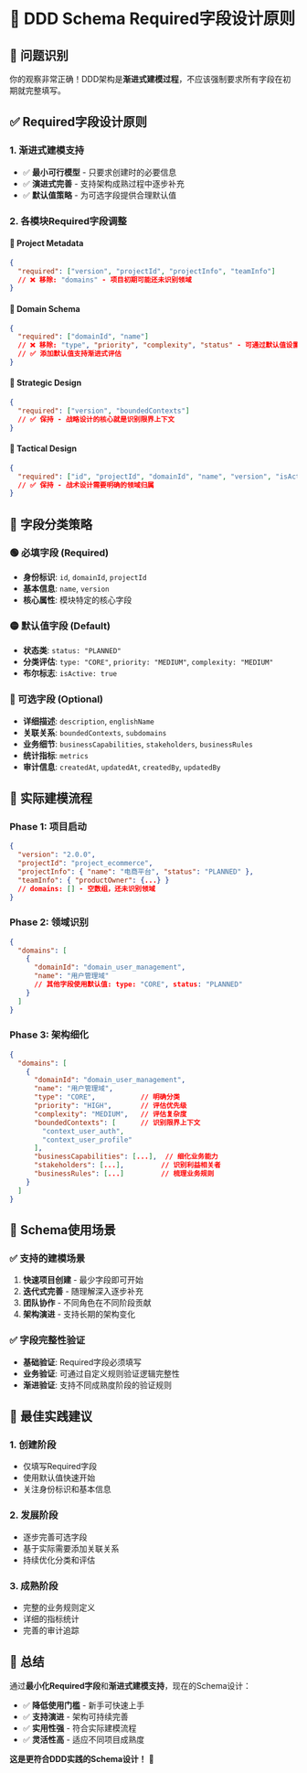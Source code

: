# 🎯 DDD Schema Required字段设计原则

## 🚨 问题识别

你的观察非常正确！DDD架构是**渐进式建模过程**，不应该强制要求所有字段在初期就完整填写。

## ✅ Required字段设计原则

### **1. 渐进式建模支持**
- ✅ **最小可行模型** - 只要求创建时的必要信息
- ✅ **演进式完善** - 支持架构成熟过程中逐步补充
- ✅ **默认值策略** - 为可选字段提供合理默认值

### **2. 各模块Required字段调整**

#### **🎯 Project Metadata**
```json
{
  "required": ["version", "projectId", "projectInfo", "teamInfo"]
  // ❌ 移除: "domains" - 项目初期可能还未识别领域
}
```

#### **🎯 Domain Schema** 
```json
{
  "required": ["domainId", "name"]
  // ❌ 移除: "type", "priority", "complexity", "status" - 可通过默认值设置
  // ✅ 添加默认值支持渐进式评估
}
```

#### **🎯 Strategic Design**
```json
{
  "required": ["version", "boundedContexts"]
  // ✅ 保持 - 战略设计的核心就是识别限界上下文
}
```

#### **🎯 Tactical Design**
```json
{
  "required": ["id", "projectId", "domainId", "name", "version", "isActive"]
  // ✅ 保持 - 战术设计需要明确的领域归属
}
```

## 🎯 字段分类策略

### **🟢 必填字段 (Required)**
- **身份标识**: `id`, `domainId`, `projectId`
- **基本信息**: `name`, `version`
- **核心属性**: 模块特定的核心字段

### **🟡 默认值字段 (Default)**
- **状态类**: `status: "PLANNED"`
- **分类评估**: `type: "CORE"`, `priority: "MEDIUM"`, `complexity: "MEDIUM"`
- **布尔标志**: `isActive: true`

### **🔵 可选字段 (Optional)**
- **详细描述**: `description`, `englishName`
- **关联关系**: `boundedContexts`, `subdomains`
- **业务细节**: `businessCapabilities`, `stakeholders`, `businessRules`
- **统计指标**: `metrics`
- **审计信息**: `createdAt`, `updatedAt`, `createdBy`, `updatedBy`

## 🎯 实际建模流程

### **Phase 1: 项目启动**
```json
{
  "version": "2.0.0",
  "projectId": "project_ecommerce",
  "projectInfo": { "name": "电商平台", "status": "PLANNED" },
  "teamInfo": { "productOwner": {...} }
  // domains: [] - 空数组，还未识别领域
}
```

### **Phase 2: 领域识别**
```json
{
  "domains": [
    {
      "domainId": "domain_user_management",
      "name": "用户管理域"
      // 其他字段使用默认值: type: "CORE", status: "PLANNED"
    }
  ]
}
```

### **Phase 3: 架构细化**
```json
{
  "domains": [
    {
      "domainId": "domain_user_management",
      "name": "用户管理域",
      "type": "CORE",           // 明确分类
      "priority": "HIGH",       // 评估优先级
      "complexity": "MEDIUM",   // 评估复杂度
      "boundedContexts": [      // 识别限界上下文
        "context_user_auth",
        "context_user_profile"
      ],
      "businessCapabilities": [...],  // 细化业务能力
      "stakeholders": [...],         // 识别利益相关者
      "businessRules": [...]         // 梳理业务规则
    }
  ]
}
```

## 🎯 Schema使用场景

### **✅ 支持的建模场景**
1. **快速项目创建** - 最少字段即可开始
2. **迭代式完善** - 随理解深入逐步补充
3. **团队协作** - 不同角色在不同阶段贡献
4. **架构演进** - 支持长期的架构变化

### **✅ 字段完整性验证**
- **基础验证**: Required字段必须填写
- **业务验证**: 可通过自定义规则验证逻辑完整性
- **渐进验证**: 支持不同成熟度阶段的验证规则

## 🎯 最佳实践建议

### **1. 创建阶段**
- 仅填写Required字段
- 使用默认值快速开始
- 关注身份标识和基本信息

### **2. 发展阶段**  
- 逐步完善可选字段
- 基于实际需要添加关联关系
- 持续优化分类和评估

### **3. 成熟阶段**
- 完整的业务规则定义
- 详细的指标统计
- 完善的审计追踪

## 🎯 总结

通过**最小化Required字段**和**渐进式建模支持**，现在的Schema设计：

- ✅ **降低使用门槛** - 新手可快速上手
- ✅ **支持演进** - 架构可持续完善  
- ✅ **实用性强** - 符合实际建模流程
- ✅ **灵活性高** - 适应不同项目成熟度

**这是更符合DDD实践的Schema设计！** 🎉
